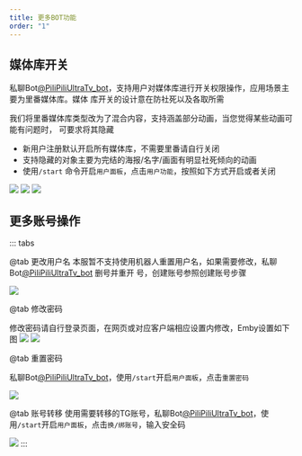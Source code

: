 ```yaml
---
title: 更多BOT功能
order: "1"
---
```

## 媒体库开关

私聊Bot[@PiliPiliUltraTv_bot](https://t.me/PiliPiliUltraTv_bot)，支持用户对媒体库进行开关权限操作，应用场景主要为里番媒体库。媒体
库开关的设计意在防社死以及各取所需

我们将里番媒体库类型改为了混合内容，支持涵盖部分动画，当您觉得某些动画可能有问题时，
可要求将其隐藏
- 新用户注册默认开启所有媒体库，不需要里番请自行关闭
- 支持隐藏的对象主要为完结的海报/名字/画面有明显社死倾向的动画
- 使用`/start` 命令开启`用户面板`，点击`用户功能`，按照如下方式开启或者关闭

![](https://img.112203.xyz/2024/02/1707916043.webp)
![](https://img.112203.xyz/2024/02/1707916069.webp)
![](https://img.112203.xyz/2024/02/1707916177.webp)

## 更多账号操作

::: tabs

@tab 更改用户名
本服暂不支持使用机器人重置用户名，如果需要修改，私聊Bot[@PiliPiliUltraTv_bot](https://t.me/PiliPiliUltraTv_bot) 删号并重开
号，创建账号参照创建账号步骤

![](https://img.112203.xyz/2024/02/1707916464.webp)

@tab 修改密码

修改密码请自行登录页面，在网页或对应客户端相应设置内修改，Emby设置如下图
![](https://img.112203.xyz/2024/02/1707916808.webp)
![](https://img.112203.xyz/2024/02/1707916835.webp)

@tab 重置密码

私聊Bot[@PiliPiliUltraTv_bot](https://t.me/PiliPiliUltraTv_bot)，使用`/start`开启`用户面板`，点击`重置密码`

![](https://img.112203.xyz/2024/02/1707916963.webp)

@tab 账号转移
使用需要转移的TG账号，私聊Bot[@PiliPiliUltraTv_bot](https://t.me/PiliPiliUltraTv_bot)，使用`/start`开启`用户面板`，点击`换/绑账号`，输入安全码

![](https://img.155155155.xyz/i/2024/02/1707923035.webp)
:::